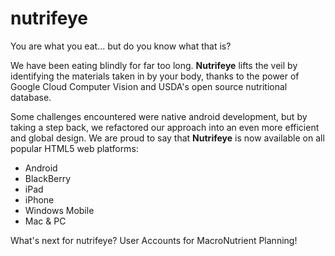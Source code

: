 # nutrifeye

You are what you eat... but do you know what that is? 

We have been eating blindly for far too long. **Nutrifeye** lifts the veil by identifying the materials taken in by your body, thanks to the power of Google Cloud Computer Vision and USDA's open source nutritional database.  

Some challenges encountered were native android development, but by taking a step back, we refactored our approach into an even more efficient and global design. We are proud to say that **Nutrifeye** is now available on all popular HTML5 web platforms: 

* Android
* BlackBerry
* iPad
* iPhone
* Windows Mobile
* Mac & PC

What's next for nutrifeye? User Accounts for MacroNutrient Planning!
